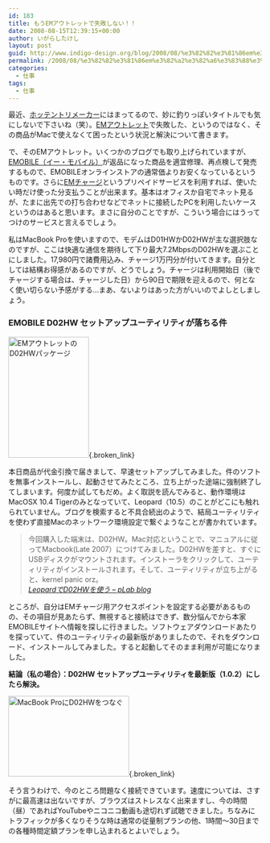```yaml
---
id: 183
title: もうEMアウトレットで失敗しない！！
date: 2008-08-15T12:39:15+00:00
author: いがらしたけし
layout: post
guid: http://www.indigo-design.org/blog/2008/08/%e3%82%82%e3%81%86em%e3%82%a2%e3%82%a6%e3%83%88%e3%83%ac%e3%83%83%e3%83%88%e3%81%a7%e5%a4%b1%e6%95%97%e3%81%97%e3%81%aa%e3%81%84%ef%bc%81%ef%bc%81/
permalink: /2008/08/%e3%82%82%e3%81%86em%e3%82%a2%e3%82%a6%e3%83%88%e3%83%ac%e3%83%83%e3%83%88%e3%81%a7%e5%a4%b1%e6%95%97%e3%81%97%e3%81%aa%e3%81%84%ef%bc%81%ef%bc%81/
categories:
  - 仕事
tags:
  - 仕事
---
```

最近、[ホッテントリメーカー](http://pha22.net/hotentry/)にはまってるので、妙に釣りっぽいタイトルでも気にしないで下さいね（笑）。[EMアウトレット](https://store.emobile.jp/outlet.php)で失敗した、というのではなく、その商品がMacで使えなくて困ったという状況と解決について書きます。

で、そのEMアウトレット。いくつかのブログでも取り上げられていますが、[EMOBILE（イー・モバイル）](http://emobile.jp/)が返品になった商品を適宜修理、再点検して発売するもので、EMOBILEオンラインストアの通常価よりお安くなっているというものです。さらに[EMチャージ](http://emobile.jp/service/emcharge.html)というプリペイドサービスを利用すれば、使いたい時だけ使った分支払うことが出来ます。基本はオフィスか自宅でネット見るが、たまに出先での打ち合わせなどでネットに接続したPCを利用したいケースというのはあると思います。まさに自分のことですが、こういう場合にはうってつけのサービスと言えるでしょう。

私はMacBook Proを使いますので、モデムはD01HWかD02HWが主な選択肢なのですが、ここは快適な通信を期待して下り最大7.2MbpsのD02HWを選ぶことにしました。17,980円で諸費用込み、チャージ1万円分が付いてきます。自分としては結構お得感があるのですが、どうでしょう。チャージは利用開始日（後でチャージする場合は、チャージした日）から90日で期限を迎えるので、何となく使い切らない予感がする…まあ、ないよりはあった方がいいのでよしとしましょう。

### EMOBILE D02HW セットアップユーティリティが落ちる件

[<img src="http://art6.photozou.jp/pub/767/120767/photo/11749159.jpg" alt="EMアウトレットのD02HWパッケージ" width="160" height="240" />](http://photozou.jp/photo/show/120767/11749159){.broken_link}

本日商品が代金引換で届きまして、早速セットアップしてみました。件のソフトを無事インストールし、起動させてみたところ、立ち上がった途端に強制終了してしまいます。何度か試してもだめ。よく取説を読んでみると、動作環境はMacOSX 10.4 Tigerのみとなっていて、Leopard（10.5）のことがどこにも触れられていません。ブログを検索すると不具合続出のようで、結局ユーティリティを使わず直接Macのネットワーク環境設定で繋ぐようなことが書かれています。

<blockquote cite="http://www.plab.jp/blog/2008/02/21/leopardd02hw.html">
  <p>
    今回購入した端末は、D02HW。Mac対応ということで、マニュアルに従ってMacbook(Late 2007）につけてみました。D02HWを差すと、すぐにUSBディスクがマウントされます。インストーラをクリックして、ユーティリティがインストールされます。そして、ユーティリティが立ち上がると、kernel panic orz。<br /><cite><a href="http://www.plab.jp/blog/2008/02/21/leopardd02hw.html" class="broken_link">LeopardでD02HWを使う &#8211; pLab blog</a></cite>
  </p>
</blockquote>

ところが、自分はEMチャージ用アクセスポイントを設定する必要があるものの、その項目が見あたらず、無視すると接続はできず、数分悩んでから本家EMOBILEサイトへ情報を探しに行きました。ソフトウェアダウンロードあたりを探っていて、件のユーティリティの最新版がありましたので、それをダウンロード、インストールしてみました。すると起動してそのまま利用が可能になりました。

**結論（私の場合）：D02HW セットアップユーティリティを最新版（1.0.2）にしたら解決。**

[<img src="http://art1.photozou.jp/pub/767/120767/photo/11749162.jpg" alt="MacBook ProにD02HWをつなぐ" width="240" height="160" style="border:0" />](http://photozou.jp/photo/show/120767/11749162){.broken_link}

そう言うわけで、今のところ問題なく接続できています。速度については、さすがに最高速は出ないですが、ブラウズはストレスなく出来ますし、今の時間（昼）であればYouTubeやニコニコ動画も途切れず試聴できました。ちなみにトラフィックが多くなりそうな時は通常の従量制プランの他、1時間〜30日までの各種時間定額プランを申し込まれるとよいでしょう。
